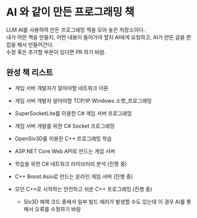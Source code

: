 # AI 와 같이 만든 프로그래밍 책
LLM AI를 사용하여 만든 프로그래밍 책을 모아 놓은 저장소이다.  
내가 어떤 책을 만들지, 어떤 내용이 들어가야 할지 AI에게 요청하고, AI가 만든 글을 편집을 해서 만들어간다.   
수정 혹은 추가할 부분이 있다면 PR 하기 바람.  
  
    
## 완성 책 리스트 
- 게임 서버 개발자가 알아야할 네트워크 이론
- 게임 서버 개발자 알아야할 TCP/IP Windows 소켓_프로그래밍  
- SuperSocketLite를 이용한 C# 게임 서버 프로그래밍
- 게임 서버 개발를 위한 C# Socket 프로그래밍  
- OpenSiv3D를 이용한 C++ 프로그래밍 학습
- ASP.NET Core Web API로 만드는 게임 서버  
  
- 학습을 위한 C# 네트워크 라이브러리 분석 (진행 중)
- C++ Boost.Asio로 만드는 온라인 게임 서버 (진행 중)
- 모던 C++로 시작하는 안전하고 쉬운 C++ 프로그래밍 (진행 중)
    - Siv3D 예제 코드 중에서 일부 빌드 에러가 발생할 수도 있는데 이 경우 AI를 통해서 오류를 수정하기 바람

